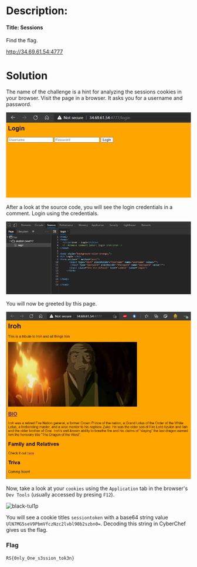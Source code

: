 # Description:

#### Title: Sessions

Find the flag.

http://34.69.61.54:4777

# Solution

The name of the challenge is a hint for analyzing the sessions cookies in your browser. Visit the page in a browser. It asks you for a username and password.

![black-tul1p](/RITSEC-2021/web/Sessions/solve/page.png)

After a look at the source code, you will see the login credentials in a comment. Login using the credentials.

![black-tul1p](/RITSEC-2021/web/Sessions/solve/login.png)

You will now be greeted by this page.

![black-tul1p](/RITSEC-2021/web/Sessions/solve/iroh.png)

Now, take a look at your `cookies` using the `Application` tab in the browser's `Dev Tools` (usually accessed by presing `F12`).

![black-tul1p](/RITSEC-2021/web/Robots/solve/session.png)

You will see a cookie titles `sessiontoken` with a base64 string value `UlN7MG5seV9PbmVfczNzc2lvbl90b2szbn0=`. Decoding this string in CyberChef gives us the flag.

### Flag

`RS{0nly_One_s3ssion_tok3n}`
